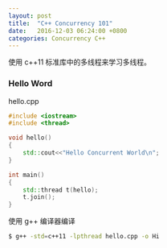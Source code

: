 ```yaml
---
layout: post
title:  "C++ Concurrency 101"
date:   2016-12-03 06:24:00 +0800
categories: Concurrency C++
---
```


使用 c++11 标准库中的多线程来学习多线程。  

### Hello Word

hello.cpp  
```c++
#include <iostream>
#include <thread>

void hello()
{
    std::cout<<"Hello Concurrent World\n";
}

int main()
{
    std::thread t(hello);
    t.join();
}
```

使用 g++ 编译器编译  

```bash
$ g++ -std=c++11 -lpthread hello.cpp -o Hi
```
